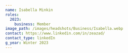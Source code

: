 ```yaml
---
name: Isabella Minkin
roles:
  2023:
    business: Member
image_path: /images/headshots/Business/Isabella.webp
contact: https://www.linkedin.com/in/zeazad/
contact_type: linkedIn
g_year: Winter 2023
---
```

